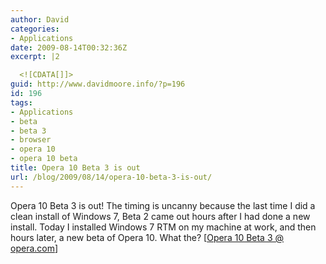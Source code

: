 ```yaml
---
author: David
categories:
- Applications
date: 2009-08-14T00:32:36Z
excerpt: |2

  <![CDATA[]]>
guid: http://www.davidmoore.info/?p=196
id: 196
tags:
- Applications
- beta
- beta 3
- browser
- opera 10
- opera 10 beta
title: Opera 10 Beta 3 is out
url: /blog/2009/08/14/opera-10-beta-3-is-out/
---
```


Opera 10 Beta 3 is out! The timing is uncanny because the last time I did a clean install of Windows 7, Beta 2 came out hours after I had done a new install. Today I installed Windows 7 RTM on my machine at work, and then hours later, a new beta of Opera 10. What the? [<a title="Opera 10 Beta 3" href="http://www.opera.com/browser/next/" target="_blank">Opera 10 Beta 3 @ opera.com</a>]